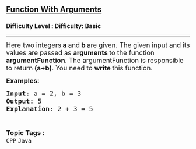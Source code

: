 <h2><a href="https://www.geeksforgeeks.org/problems/function-with-arguments-1605762259/1?page=5&difficulty=Basic&status=unsolved,attempted&sortBy=accuracy">Function With Arguments</a></h2><h3>Difficulty Level : Difficulty: Basic</h3><hr><div class="problems_problem_content__Xm_eO"><p><span style="font-size: 18px;">Here two integers<strong> a </strong>and<strong> b </strong>are given. The given&nbsp;input and its values are passed as <strong>arguments </strong>to the function <strong>argumentFunction</strong>. The argumentFunction is responsible to return <strong>(a+b)</strong>. You need to <strong>write </strong>this function.</span></p>
<p><span style="font-size: 18px;"><strong>Examples:</strong><strong> </strong></span></p>
<pre><span style="font-size: 18px;"><strong>Input</strong>: a = 2, b = 3
<strong>Output:</strong> 5
<strong>Explanation</strong>: 2 + 3 = 5</span></pre></div><br><p><span style=font-size:18px><strong>Topic Tags : </strong><br><code>CPP</code>&nbsp;<code>Java</code>&nbsp;